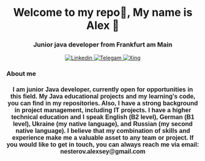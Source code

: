 <style>
    p {
    font-family: Verdana, Arial, Helvetica, sans-serif; 
    font-size: 12pt; /* Размер шрифта в пунктах */ 
    }
</style>

<div id="header" align="center">
    <h1>Welcome to my repo👋, My name is Alex 🙂</h1>
    <h3>Junior java developer from Frankfurt am Main</h3>
<div>
<a href="https://www.linkedin.com/in/oleksii-nesterov-901769128/">
    <img src="https://img.shields.io/badge/LinkedIn-blue?style=for-the-badge&logo=linkedin&logoColor=white" alt="Linkedin"/>
</a>
<a href="https://t.me/OleksiiNesterov">
    <img src="https://img.shields.io/badge/Telegram-blue?style=for-the-badge&logo=telegram&logoColor=white" alt="Telegam"/>
</a>
<a href="https://www.xing.com/profile/Oleksii_Nesterov2/cv">
    <img src="https://img.shields.io/badge/Xing-green?style=for-the-badge&logo=xing&logoColor=white" alt="Xing"/>
</a>

<div>
<h3 align="left">About me<h3>

<p>
I am junior Java developer, currently open for opportunities in this field. My Java educational projects and my learning's code, you can find in my repositories.
Also, I have a strong background in project management, including IT projects. I have a higher technical education and I speak English (B2 level), German (B1 level), Ukraine (my native language), and Russian (my second native language).
I believe that my combination of skills and experience make me a valuable asset to any team or project. If you would like to get in touch, you can always reach me via email: nesterov.alexsey@gmail.com 
<p>
<div>

<!--
**NesterovAlexsey/NesterovAlexsey** is a ✨ _special_ ✨ repository because its `README.md` (this file) appears on your GitHub profile.

Here are some ideas to get you started:

- 🔭 I’m currently working on ...
- 🌱 I’m currently learning ...
- 👯 I’m looking to collaborate on ...
- 🤔 I’m looking for help with ...
- 💬 Ask me about ...
- 📫 How to reach me: ...
- 😄 Pronouns: ...
- ⚡ Fun fact: ...
-->
